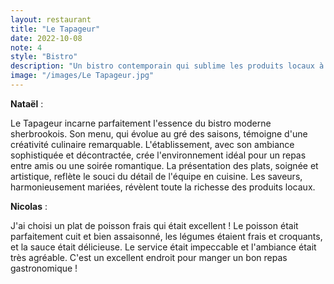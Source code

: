 ```yaml
---
layout: restaurant
title: "Le Tapageur"
date: 2022-10-08
note: 4
style: "Bistro"
description: "Un bistro contemporain qui sublime les produits locaux à travers une cuisine créative et raffinée. Une expérience gastronomique unique dans une ambiance élégante et décontractée."
image: "/images/Le Tapageur.jpg"
---
```


**Nataël** :

Le Tapageur incarne parfaitement l'essence du bistro moderne sherbrookois. Son menu, qui évolue au gré des saisons, témoigne d'une créativité culinaire remarquable. L'établissement, avec son ambiance sophistiquée et décontractée, crée l'environnement idéal pour un repas entre amis ou une soirée romantique. La présentation des plats, soignée et artistique, reflète le souci du détail de l'équipe en cuisine. Les saveurs, harmonieusement mariées, révèlent toute la richesse des produits locaux.

**Nicolas** :

J'ai choisi un plat de poisson frais qui était excellent ! Le poisson était parfaitement cuit et bien assaisonné, les légumes étaient frais et croquants, et la sauce était délicieuse. Le service était impeccable et l'ambiance était très agréable. C'est un excellent endroit pour manger un bon repas gastronomique ! 